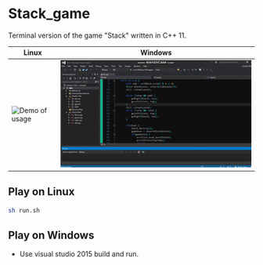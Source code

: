 # Stack_game
Terminal version of the game "Stack" written in C++ 11.

|Linux|Windows|
|---|---|
|![Demo of usage](image/demoLinux.gif)|![Demo of usage](image/demoWin.gif)|

## Play on Linux
````bash
sh run.sh
````

## Play on Windows
* Use visual studio 2015 build and run.